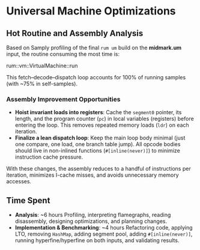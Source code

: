 # Universal Machine Optimizations

## Hot Routine and Assembly Analysis

Based on Samply profiling of the final `rum um` build on the **midmark.um** input, the routine consuming the most time is:

  rum::vm::VirtualMachine::run


This fetch–decode–dispatch loop accounts for 100% of running samples (with \~75% in self-samples).

### Assembly Improvement Opportunities

- **Hoist invariant loads into registers**: Cache the `segment0` pointer, its length, and the program counter (`pc`) in local variables (registers) before entering the loop. This removes repeated memory loads (`ldr`) on each iteration.
- **Finalize a lean dispatch loop**: Keep the main loop body minimal (just one compare, one load, one branch table jump). All opcode bodies should live in non-inlined functions (`#[inline(never)]`) to minimize instruction cache pressure.

With these changes, the assembly reduces to a handful of instructions per iteration, minimizes I-cache misses, and avoids unnecessary memory accesses.

## Time Spent

* **Analysis**: \~6 hours
  Profiling, interpreting flamegraphs, reading disassembly, designing optimizations, and planning changes.
* **Implementation & Benchmarking**: \~4 hours
  Refactoring code, applying LTO, removing `HashMap`, adding segment pool, adding `#[inline(never)]`, running hyperfine/hyperfine on both inputs, and validating results.
